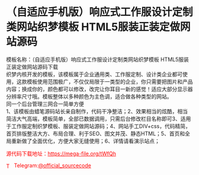 # （自适应手机版）响应式工作服设计定制类网站织梦模板 HTML5服装正装定做网站源码

模板名称：（自适应手机版）响应式工作服设计定制类网站织梦模板 HTML5服装正装定做网站源码下载<br>织梦内核开发的模板，该模板属于企业通用类、工作服定制、设计类企业都可使用，这款模板使用范围极广，不仅仅局限于一类型的企业，你只需要把图片和产品内容；换成你的，颜色都可以修改，改完让你耳目一新的感觉！适应大部分显示器分辨率尺寸哦。模板整体以多种颜色为主色调，适合做各种类型的网站。<br>同一个后台管理三网合一简单方便<br>1、该模板由蜡笔源码站长亲自制作，代码干净整洁；2、效果相当的炫酷，相当简洁大气高端，模板简单，全部已数据调用，只需后台修改栏目名称即可3、适用于工作服定制织梦模板、服装定做网站源码；4、网站手工DIV+css，代码精简，首页排版整洁大方、布局合理、利于SEO、图文并茂、静态HTML；5、首页和全局重新做了全面优化，方便大家无缝使用；6、详情请看演示站点；<br>


<p style="color: red;">源代码下载地址：<a href="https://mega-file.org/tWfQh" style="color: red;">https://mega-file.org/tWfQh</a></p><p style="color: red;"><img src="https://cdn-icons-png.flaticon.com/512/2111/2111646.png" alt="Telegram Icon" style="width: 16px; vertical-align: middle; margin-right: 5px;">Telegram:<a href="https://t.me/official_sourcecode" style="color: red;">@official_sourcecode</a></p>